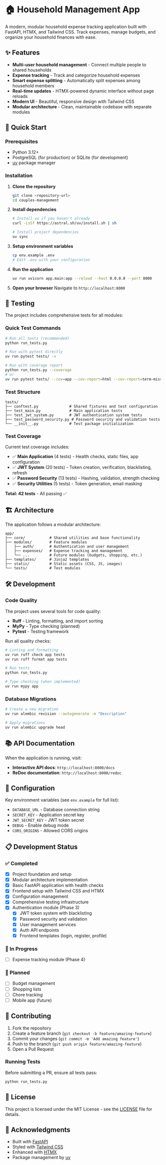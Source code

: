 # 🏠 Household Management App

A modern, modular household expense tracking application built with FastAPI, HTMX, and Tailwind CSS. Track expenses, manage budgets, and organize your household finances with ease.

## ✨ Features

- **Multi-user household management** - Connect multiple people to shared households
- **Expense tracking** - Track and categorize household expenses
- **Smart expense splitting** - Automatically split expenses among household members
- **Real-time updates** - HTMX-powered dynamic interface without page reloads
- **Modern UI** - Beautiful, responsive design with Tailwind CSS
- **Modular architecture** - Clean, maintainable codebase with separate modules

## 🚀 Quick Start

### Prerequisites

- Python 3.12+
- PostgreSQL (for production) or SQLite (for development)
- [uv](https://github.com/astral-sh/uv) package manager

### Installation

1. **Clone the repository**
   ```bash
   git clone <repository-url>
   cd couples-management
   ```

2. **Install dependencies**
   ```bash
   # Install uv if you haven't already
   curl -LsSf https://astral.sh/uv/install.sh | sh
   
   # Install project dependencies
   uv sync
   ```

3. **Setup environment variables**
   ```bash
   cp env.example .env
   # Edit .env with your configuration
   ```

4. **Run the application**
   ```bash
   uv run uvicorn app.main:app --reload --host 0.0.0.0 --port 8000
   ```

5. **Open your browser**
   Navigate to `http://localhost:8000`

## 🧪 Testing

The project includes comprehensive tests for all modules:

### Quick Test Commands

```bash
# Run all tests (recommended)
python run_tests.py

# Run with pytest directly
uv run pytest tests/ -v

# Run with coverage report
python run_tests.py --coverage
# or
uv run pytest tests/ --cov=app --cov-report=html --cov-report=term-missing
```

### Test Structure

```
tests/
├── conftest.py              # Shared fixtures and test configuration
├── test_main.py             # Main application tests
├── test_jwt_system.py       # JWT authentication system tests
├── test_password_security.py # Password security and validation tests
└── __init__.py              # Test package initialization
```

### Test Coverage

Current test coverage includes:
- ✅ **Main Application** (4 tests) - Health checks, static files, app configuration
- ✅ **JWT System** (20 tests) - Token creation, verification, blacklisting, refresh
- ✅ **Password Security** (13 tests) - Hashing, validation, strength checking
- ✅ **Security Utilities** (5 tests) - Token generation, email masking

**Total: 42 tests** - All passing ✅

## 🏗️ Architecture

The application follows a modular architecture:

```
app/
├── core/           # Shared utilities and base functionality
├── modules/        # Feature modules
│   ├── auth/       # Authentication and user management
│   ├── expenses/   # Expense tracking and management
│   └── ...         # Future modules (budgets, shopping, etc.)
├── templates/      # Jinja2 templates
├── static/         # Static assets (CSS, JS, images)
└── tests/          # Test modules
```

## 🛠️ Development

### Code Quality

The project uses several tools for code quality:

- **Ruff** - Linting, formatting, and import sorting
- **MyPy** - Type checking (planned)
- **Pytest** - Testing framework

Run all quality checks:
```bash
# Linting and formatting
uv run ruff check app tests
uv run ruff format app tests

# Run tests
python run_tests.py

# Type checking (when implemented)
uv run mypy app
```

### Database Migrations

```bash
# Create a new migration
uv run alembic revision --autogenerate -m "Description"

# Apply migrations
uv run alembic upgrade head
```

## 📚 API Documentation

When the application is running, visit:
- **Interactive API docs**: `http://localhost:8000/docs`
- **ReDoc documentation**: `http://localhost:8000/redoc`

## 🔧 Configuration

Key environment variables (see `env.example` for full list):

- `DATABASE_URL` - Database connection string
- `SECRET_KEY` - Application secret key
- `JWT_SECRET_KEY` - JWT token secret
- `DEBUG` - Enable debug mode
- `CORS_ORIGINS` - Allowed CORS origins

## 📋 Development Status

### ✅ Completed
- [x] Project foundation and setup
- [x] Modular architecture implementation
- [x] Basic FastAPI application with health checks
- [x] Frontend setup with Tailwind CSS and HTMX
- [x] Configuration management
- [x] Comprehensive testing infrastructure
- [x] Authentication module (Phase 3)
  - [x] JWT token system with blacklisting
  - [x] Password security and validation
  - [x] User management services
  - [x] Auth API endpoints
  - [x] Frontend templates (login, register, profile)

### 🚧 In Progress
- [ ] Expense tracking module (Phase 4)

### 📅 Planned
- [ ] Budget management
- [ ] Shopping lists
- [ ] Chore tracking
- [ ] Mobile app (future)

## 🤝 Contributing

1. Fork the repository
2. Create a feature branch (`git checkout -b feature/amazing-feature`)
3. Commit your changes (`git commit -m 'Add amazing feature'`)
4. Push to the branch (`git push origin feature/amazing-feature`)
5. Open a Pull Request

### Running Tests

Before submitting a PR, ensure all tests pass:
```bash
python run_tests.py
```

## 📄 License

This project is licensed under the MIT License - see the [LICENSE](LICENSE) file for details.

## 🙏 Acknowledgments

- Built with [FastAPI](https://fastapi.tiangolo.com/)
- Styled with [Tailwind CSS](https://tailwindcss.com/)
- Enhanced with [HTMX](https://htmx.org/)
- Package management by [uv](https://github.com/astral-sh/uv)